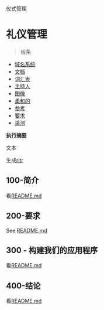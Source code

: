 仪式管理

# 礼仪管理

> 板条

-   [域名系统](./DNS.md)
-   [文档](./DOCUMENTATION.md)
-   [词汇表](./GLOSSARY.md)
-   [主持人](./HOSTS.md)
-   [图像](./IMAGES.md)
-   [柔和的](./PODMAN.md)
-   [参考](./REFERENCES.md)
-   [要求](./REQUIREMENTS.md)
-   [遥测](./TELEMETRY.md)

**执行摘要**

文本

生成[ritr](https://app.rytr.me)

## 100-简介

看[README.md](./100/README.md)

## 200-要求

See [README.md](./200/README.md)

## 300 - 构建我们的应用程序

看[README.md](./300/README.md)

## 400-结论

看[README.md](./400/README.md)
